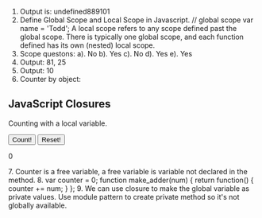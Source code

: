 1. Output is:
undefined889101
2. Define Global Scope and Local Scope in Javascript.
// global scope
var name = 'Todd';
A local scope refers to any scope defined past the global scope. There is typically one global scope, and each function defined has its own (nested) local scope.
3. Scope questons:
a). No
b). Yes
c). No
d). Yes
e). Yes
4. Output: 81, 25
5. Output: 10
6. Counter by object:
	<!DOCTYPE html>
<html>
<body>

<h2>JavaScript Closures</h2>

<p>Counting with a local variable.</p>

<button type="button" onclick="myFunction()">Count!</button>
<button type="button" onclick="myFunctionReset()">Reset!</button>

<p id="demo">0</p>

<script>
var counter = {
	count: 0,
	add: function() {
    		this.count += 1;
        	return this.count;
    	},
    	reset: function() {
    		this.count = 0;
        	return this.count;
    }
};

function myFunction() {
	document.getElementById("demo").innerHTML = counter.add();
}
function myFunctionReset() {
	document.getElementById("demo").innerHTML = counter.reset();
}
</script>

</body>
</html>	
7. Counter is a free variable, a free variable is variable not declared in the method.
8. 
var counter = 0;
function make_adder(num) {
	return function() {
		counter += num;
	}
};
9. We can use closure to make the global variable as private values. Use module pattern to create private method so it's not globally available.
